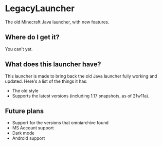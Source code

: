 # LegacyLauncher
The old Minecraft Java launcher, with new features.

## Where do I get it?
You can't yet.

## What does this launcher have?
This launcher is made to bring back the old Java launcher fully working and updated. Here's a list of the things it has:

+ The old style
+ Supports the latest versions (including 1.17 snapshots, as of 21w11a).

## Future plans
+ Support for the versions that omniarchive found
+ MS Account support
+ Dark mode
+ Android support
